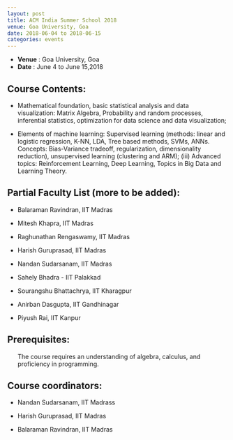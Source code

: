 ```yaml
---
layout: post
title: ACM India Summer School 2018
venue: Goa University, Goa
date: 2018-06-04 to 2018-06-15 
categories: events
---
```

<ul class="mb-5" >
	<li><b>Venue</b> : Goa University, Goa </li>
	 <li><b>Date</b> : June 4 to June 15,2018 </li>
</ul>

<style>
ul.a {
    list-style-position: outside;
}

ul.b {
    list-style-position: inside;
}
</style>
<h2>Course Contents:</h2>
<ul class="a">
 <p class="detail"><li> Mathematical foundation, basic statistical analysis and data visualization: Matrix Algebra, Probability and random processes, inferential statistics, optimization for data science and data visualization;</li> 
   <p class="detail"><li>Elements of machine learning: Supervised learning (methods: linear and logistic regression, K-NN, LDA, Tree based methods, SVMs, ANNs. Concepts: Bias-Variance tradeoff, regularization, dimensionality reduction), unsupervised learning (clustering and ARM); (iii) Advanced topics: Reinforcement Learning, Deep Learning, Topics in Big Data and Learning Theory.</li> </p>
</ul>
<h2>Partial Faculty List (more to be added):</h2>
<ul class="a">
<li><p class="detail">Balaraman Ravindran, IIT Madras</p></li>
<li><p class="detail">Mitesh Khapra, IIT Madras</p></li>
<li><p class="detail">Raghunathan Rengaswamy, IIT Madras</p></li>
<li><p class="detail">Harish Guruprasad, IIT Madras</p></li>
<li><p class="detail">Nandan Sudarsanam, IIT Madras</p></li>
<li><p class="detail">Sahely Bhadra - IIT Palakkad </p></li>
<li><p class="detail">Sourangshu Bhattachrya, IIT Kharagpur</p></li>
<li><p class="detail">Anirban Dasgupta, IIT Gandhinagar</p></li>
<li><p class="detail">Piyush Rai, IIT Kanpur</p></li>
</ul>
<h2>Prerequisites:</h2>
<ul class="b">
<p class="detail">The course requires an understanding of algebra, calculus, and proficiency in programming.</p>
</ul>
<h2>Course coordinators:</h2>
<ul class="a">
<li><p class="detail">Nandan Sudarsanam, IIT Madrass</p></li>
<li><p class="detail">Harish Guruprasad, IIT Madras</p></li>
<li><p class="detail">Balaraman Ravindran, IIT Madras</p></li>
</ul>

